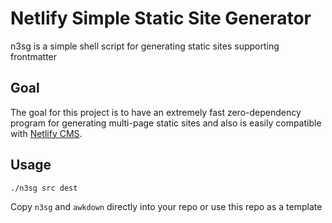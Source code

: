 # Netlify Simple Static Site Generator

n3sg is a simple shell script for generating static sites supporting frontmatter

## Goal

The goal for this project is to have an extremely fast zero-dependency program
for generating multi-page static sites and also is easily compatible with
[Netlify CMS](https://www.netlifycms.org/).

## Usage

```
./n3sg src dest
```

Copy `n3sg` and `awkdown` directly into your repo or use this repo as a template
